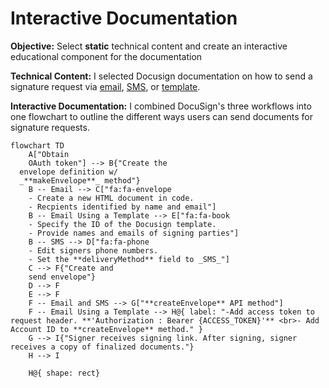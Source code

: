 # **Interactive Documentation** 
**Objective:** Select **static** technical content and create an interactive educational component for the documentation

**Technical Content:** 
I selected Docusign documentation on how to send a signature request via [email](https://developers.docusign.com/docs/esign-rest-api/how-to/request-signature-email-remote/), [SMS](https://developers.docusign.com/docs/esign-rest-api/how-to/request-signature-sms-whatsapp/), or [template](https://developers.docusign.com/docs/esign-rest-api/how-to/request-signature-template-remote/). 

**Interactive Documentation:**
I combined DocuSign's three workflows into one flowchart to outline the different ways users can send documents for signature requests.

```mermaid
flowchart TD
    A["Obtain 
    OAuth token"] --> B{"Create the
  envelope definition w/
  _**makeEnvelope**_ method"}
    B -- Email --> C["fa:fa-envelope 
    - Create a new HTML document in code. 
    - Recpients identified by name and email"]
    B -- Email Using a Template --> E["fa:fa-book 
    - Specify the ID of the Docusign template. 
    - Provide names and emails of signing parties"]
    B -- SMS --> D["fa:fa-phone 
    - Edit signers phone numbers. 
    - Set the **deliveryMethod** field to _SMS_"]
    C --> F{"Create and 
    send envelope"}
    D --> F
    E --> F
    F -- Email and SMS --> G["**createEnvelope** API method"]
    F -- Email Using a Template --> H@{ label: "-Add access token to request header. **'Authorization : Bearer {ACCESS_TOKEN}'** <br>- Add Account ID to **createEnvelope** method." }
    G --> I{"Signer receives signing link. After signing, signer receives a copy of finalized documents."}
    H --> I

    H@{ shape: rect}
```
